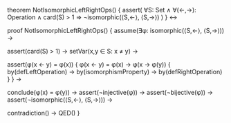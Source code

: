 theorem NotIsomorphicLeftRightOps() {
  assert(
    ∀S: Set ∧ 
    ∀(←,→): Operation ∧ 
    card(S) > 1 ⇒
    ¬isomorphic(⟨S,←⟩, ⟨S,→⟩)
  )
} ↔

proof NotIsomorphicLeftRightOps() {
  assume(∃φ: isomorphic(⟨S,←⟩, ⟨S,→⟩)) →
  
  assert(card(S) > 1) →
  setVar(x,y ∈ S: x ≠ y) →
  
  assert(φ(x ← y) = φ(x)) {
    φ(x ← y) = φ(x) →
    φ(x → φ(y)) {
      by(defLeftOperation) →
      by(isomorphismProperty) →
      by(defRightOperation)
    }
  } →
  
  conclude(φ(x) = φ(y)) →
  assert(¬injective(φ)) →
  assert(¬bijective(φ)) →
  assert(¬isomorphic(⟨S,←⟩, ⟨S,→⟩)) →
  
  contradiction() →
  QED()
}